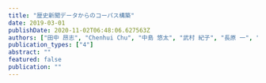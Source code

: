 ```yaml
---
title: "歴史新聞データからのコーパス構築"
date: 2019-03-01
publishDate: 2020-11-02T06:48:06.627563Z
authors: ["田中 昂志", "Chenhui Chu", "中島 悠太", "武村 紀子", "長原 一", "藤川 隆男"]
publication_types: ["4"]
abstract: ""
featured: false
publication: ""
---
```


